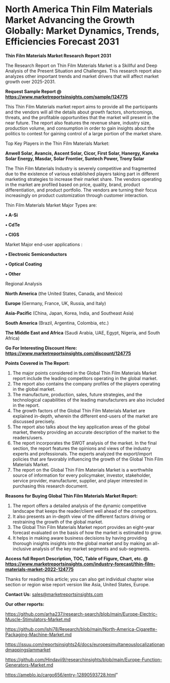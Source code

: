 # North America Thin Film Materials Market Advancing the Growth Globally: Market Dynamics, Trends, Efficiencies Forecast 2031

<strong>Thin Film Materials Market Research Report 2031</strong>

The Research Report on Thin Film Materials Market is a Skillful and Deep Analysis of the Present Situation and Challenges. This research report also analyzes other important trends and market drivers that will affect market growth over 2025-2031.

<strong>Request Sample Report @ <a href=https://www.marketreportsinsights.com/sample/124775>https://www.marketreportsinsights.com/sample/124775</a></strong>

This Thin Film Materials market report aims to provide all the participants and the vendors will all the details about growth factors, shortcomings, threats, and the profitable opportunities that the market will present in the near future. The report also features the revenue share, industry size, production volume, and consumption in order to gain insights about the politics to contest for gaining control of a large portion of the market share.

Top Key Players in the Thin Film Materials Market:

<strong>Anwell Solar, Avancis, Ascent Solar, Cicor, First Solar, Hanergy, Kaneka Solar Energy, Masdar, Solar Frontier, Suntech Power, Trony Solar</strong>

The Thin Film Materials Industry is severely competitive and fragmented due to the existence of various established players taking part in different marketing strategies to increase their market share. The vendors operating in the market are profiled based on price, quality, brand, product differentiation, and product portfolio. The vendors are turning their focus increasingly on product customization through customer interaction.

Thin Film Materials Market Major Types are:

<strong>• A-Si

• CdTe

• CIGS</strong>

Market Major end-user applications :

<strong>• Electronic Semiconductors

• Optical Coating

• Other</strong>

Regional Analysis

</u><strong><b>North America</b></strong> (the United States, Canada, and Mexico)

<strong><b>Europe </b></strong>(Germany, France, UK, Russia, and Italy)

<strong><b>Asia-Pacific</b></strong> (China, Japan, Korea, India, and Southeast Asia)

<strong><b>South America</b></strong> (Brazil, Argentina, Colombia, etc.)

<strong><b>The Middle East and Africa</b></strong> (Saudi Arabia, UAE, Egypt, Nigeria, and South Africa)

<strong>Go For Interesting Discount Here: <a href=https://www.marketreportsinsights.com/discount/124775>https://www.marketreportsinsights.com/discount/124775</a></strong>

<strong>Points Covered in The Report:</strong>
<ol>
  <li>The major points considered in the Global Thin Film Materials Market report include the leading competitors operating in the global market.</li>
  <li>The report also contains the company profiles of the players operating in the global market.</li>
  <li>The manufacture, production, sales, future strategies, and the technological capabilities of the leading manufacturers are also included in the report.</li>
  <li>The growth factors of the Global Thin Film Materials Market are explained in-depth, wherein the different end-users of the market are discussed precisely.</li>
  <li>The report also talks about the key application areas of the global market, thereby providing an accurate description of the market to the readers/users.</li>
  <li>The report incorporates the SWOT analysis of the market. In the final section, the report features the opinions and views of the industry experts and professionals. The experts analyzed the export/import policies that are favorably influencing the growth of the Global Thin Film Materials Market.</li>
  <li>The report on the Global Thin Film Materials Market is a worthwhile source of information for every policymaker, investor, stakeholder, service provider, manufacturer, supplier, and player interested in purchasing this research document.</li>
</ol>
<strong>Reasons for Buying Global Thin Film Materials Market Report:</strong>

<ol>
  <li>The report offers a detailed analysis of the dynamic competitive landscape that keeps the reader/client well ahead of the competitors.</li>
  <li>It also presents an in-depth view of the different factors driving or restraining the growth of the global market.</li>
  <li>The Global Thin Film Materials Market report provides an eight-year forecast evaluated on the basis of how the market is estimated to grow.</li>
  <li>It helps in making aware business decisions by having providing thorough insights insights into the global market and by making an all-inclusive analysis of the key market segments and sub-segments.</li>
</ol>
<strong>Access full Report Description, TOC, Table of Figure, Chart, etc. @ <a href=https://www.marketreportsinsights.com/industry-forecast/thin-film-materials-market-2022-124775>https://www.marketreportsinsights.com/industry-forecast/thin-film-materials-market-2022-124775</a></strong>


Thanks for reading this article; you can also get individual chapter wise section or region wise report version like Asia, United States, Europe.

<strong>Contact Us:</strong>
sales@marketreportsinsights.com

<strong>Our other reports:</strong>

<a href=https://github.com/arha237/research-search/blob/main/Europe-Electric-Muscle-Stimulators-Market.md>https://github.com/arha237/research-search/blob/main/Europe-Electric-Muscle-Stimulators-Market.md</a>

<a href=https://github.com/Ishi78/Research/blob/main/North-America-Cigarette-Packaging-Machine-Market.md>https://github.com/Ishi78/Research/blob/main/North-America-Cigarette-Packaging-Machine-Market.md</a>

<a href=https://issuu.com/reportsinsights24/docs/europesimultaneouslocalizationandmappingslammarket>https://issuu.com/reportsinsights24/docs/europesimultaneouslocalizationandmappingslammarket</a>

<a href=https://github.com/Hindavii9/researchinsights/blob/main/Europe-Function-Generators-Market.md>https://github.com/Hindavii9/researchinsights/blob/main/Europe-Function-Generators-Market.md</a>

<a href=https://ameblo.jp/cargo656/entry-12890593728.html>https://ameblo.jp/cargo656/entry-12890593728.html</a>"
